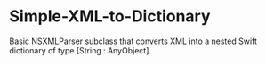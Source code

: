 # Simple-XML-to-Dictionary
Basic NSXMLParser subclass that converts XML into a nested Swift dictionary of type [String : AnyObject].
